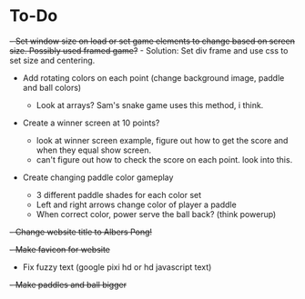 # To-Do
~~- Set window size on load or set game elements to change based on screen size. Possibly used framed game?~~
    - Solution: Set div frame and use css to set size and centering.
    
- Add rotating colors on each point (change background image, paddle and ball colors)
    - Look at arrays? Sam's snake game uses this method, i think.
- Create a winner screen at 10 points?
    - look at winner screen example, figure out how to get the score and when they equal show screen.
    - can't figure out how to check the score on each point. look into this.
    
- Create changing paddle color gameplay
    - 3 different paddle shades for each color set
    - Left and right arrows change color of player a paddle
    - When correct color, power serve the ball back? (think powerup)
    
~~- Change website title to Albers Pong!~~

~~- Make favicon for website~~

- Fix fuzzy text (google pixi hd or hd javascript text)

~~- Make paddles and ball bigger~~

